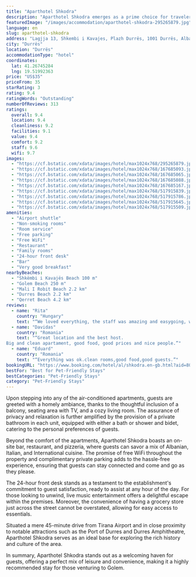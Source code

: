 ```yaml
---
title: "Aparthotel Shkodra"
description: "Aparthotel Shkodra emerges as a prime choice for travelers seeking a blend of comfort and convenience in Golem, situated just 8km from the vibrant historical center of Durrës."
featuredImage: "/images/accommodation/aparthotel-shkodra-295265879.jpg"
language: en
slug: aparthotel-shkodra
address: "Lagjja 13, Shkembi i Kavajes, Plazh Durrës, 1001 Durrës, Albania"
city: "Durrës"
location: "Durrës"
accommodationType: "hotel"
coordinates:
  lat: 41.26745284
  lng: 19.51992363
price: "US$35"
priceFrom: 35
starRating: 3
rating: 9.4
ratingWords: "Outstanding"
numberOfReviews: 313
ratings:
  overall: 9.4
  location: 9.4
  cleanliness: 9.2
  facilities: 9.1
  value: 9.4
  comfort: 9.2
  staff: 9.6
  wifi: 9.7
images:
  - "https://cf.bstatic.com/xdata/images/hotel/max1024x768/295265879.jpg?k=f014b2cab2444e60116f16eb123724e02972508b2c68656063477d89354409ed&o=&hp=1"
  - "https://cf.bstatic.com/xdata/images/hotel/max1024x768/167685093.jpg?k=64cb25d6307d44594956b4ffdc248829069aea03f8b02e969643e94846db99bb&o=&hp=1"
  - "https://cf.bstatic.com/xdata/images/hotel/max1024x768/167685065.jpg?k=2d28c3788ede31a994a6933bb74c960aff98909ae18e1e87ec2183ec6d96bfb8&o=&hp=1"
  - "https://cf.bstatic.com/xdata/images/hotel/max1024x768/167685088.jpg?k=cee7bbfb96f8d93325871b0b2188ffc55200a8a01be34e73ada4217b6d4d6547&o=&hp=1"
  - "https://cf.bstatic.com/xdata/images/hotel/max1024x768/167685167.jpg?k=757fd044984ac959a539a76555834ec1ef7783ca5750713c08602ccd7515da94&o=&hp=1"
  - "https://cf.bstatic.com/xdata/images/hotel/max1024x768/517915839.jpg?k=94f3d2e4c490885c30b8ea0c9a91135f2a9606e114c4be9a43c11103f5f902f5&o=&hp=1"
  - "https://cf.bstatic.com/xdata/images/hotel/max1024x768/517915786.jpg?k=5e04d4e62e87e123a100be1c3c4327eb36a7daeb062289cf4b0b12959edfc039&o=&hp=1"
  - "https://cf.bstatic.com/xdata/images/hotel/max1024x768/517915645.jpg?k=a5c9f364af8dfc0618649a8b7d4eadac23f4db2615d7f000e83cb4f6de77cee6&o=&hp=1"
  - "https://cf.bstatic.com/xdata/images/hotel/max1024x768/517915509.jpg?k=91560d1fa1351f9e80caf0548961c882ed8889ffa47892c6c857b4fa95f781bd&o=&hp=1"
amenities:
  - "Airport shuttle"
  - "Non-smoking rooms"
  - "Room service"
  - "Free parking"
  - "Free WiFi"
  - "Restaurant"
  - "Family rooms"
  - "24-hour front desk"
  - "Bar"
  - "Very good breakfast"
nearbyBeaches:
  - "Shkëmbi i Kavajës Beach 100 m"
  - "Golem Beach 250 m"
  - "Mali I Robit Beach 2.2 km"
  - "Durres Beach 2.2 km"
  - "Qerret Beach 4.2 km"
reviews:
  - name: "Rita"
    country: "Hungary"
    text: "“We loved everything, the staff was amazing and easygoing, we could choose from many tasty meals, we absolutely loved the little cake at the end of the dinners.”"
  - name: "Davidas"
    country: "Romania"
    text: "“Great location and the best host.
Big and clean apartament, good food, good prices and nice people.”"
  - name: "Eduard"
    country: "Romania"
    text: "“Everything was ok.clean rooms,good food,good guests.”"
bookingURL: "https://www.booking.com/hotel/al/shkodra.en-gb.html?aid=8035640"
bestFor: "Best for Pet-Friendly Stays"
bestCategories: "Pet-Friendly Stays"
category: "Pet-Friendly Stays"
---
```


Upon stepping into any of the air-conditioned apartments, guests are greeted with a homely ambiance, thanks to the thoughtful inclusion of a balcony, seating area with TV, and a cozy living room. The assurance of privacy and relaxation is further amplified by the provision of a private bathroom in each unit, equipped with either a bath or shower and bidet, catering to the personal preferences of guests.

Beyond the comfort of the apartments, Aparthotel Shkodra boasts an on-site bar, restaurant, and pizzeria, where guests can savor a mix of Albanian, Italian, and International cuisine. The promise of free WiFi throughout the property and complimentary private parking adds to the hassle-free experience, ensuring that guests can stay connected and come and go as they please.

The 24-hour front desk stands as a testament to the establishment's commitment to guest satisfaction, ready to assist at any hour of the day. For those looking to unwind, live music entertainment offers a delightful escape within the premises. Moreover, the convenience of having a grocery store just across the street cannot be overstated, allowing for easy access to essentials.

Situated a mere 45-minute drive from Tirana Airport and in close proximity to notable attractions such as the Port of Durres and Durres Amphitheatre, Aparthotel Shkodra serves as an ideal base for exploring the rich history and culture of the area.

In summary, Aparthotel Shkodra stands out as a welcoming haven for guests, offering a perfect mix of leisure and convenience, making it a highly recommended stay for those venturing to Golem.
